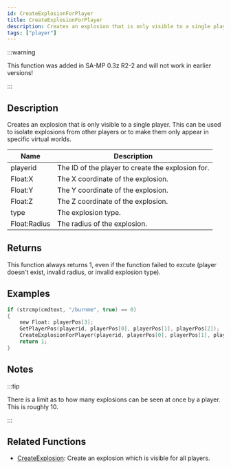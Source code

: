 ```yaml
---
id: CreateExplosionForPlayer
title: CreateExplosionForPlayer
description: Creates an explosion that is only visible to a single player.
tags: ["player"]
---
```


:::warning

This function was added in SA-MP 0.3z R2-2 and will not work in earlier versions!

:::

## Description

Creates an explosion that is only visible to a single player. This can be used to isolate explosions from other players or to make them only appear in specific virtual worlds.

| Name         | Description                                       |
| ------------ | ------------------------------------------------- |
| playerid     | The ID of the player to create the explosion for. |
| Float:X      | The X coordinate of the explosion.                |
| Float:Y      | The Y coordinate of the explosion.                |
| Float:Z      | The Z coordinate of the explosion.                |
| type         | The explosion type.                               |
| Float:Radius | The radius of the explosion.                      |

## Returns

This function always returns 1, even if the function failed to excute (player doesn't exist, invalid radius, or invalid explosion type).

## Examples

```c
if (strcmp(cmdtext, "/burnme", true) == 0)
{
    new Float: playerPos[3];
    GetPlayerPos(playerid, playerPos[0], playerPos[1], playerPos[2]);
    CreateExplosionForPlayer(playerid, playerPos[0], playerPos[1], playerPos[2], 1, 10.0);
    return 1;
}
```

## Notes

:::tip

There is a limit as to how many explosions can be seen at once by a player. This is roughly 10.

:::

## Related Functions

- [CreateExplosion](CreateExplosion): Create an explosion which is visible for all players.
